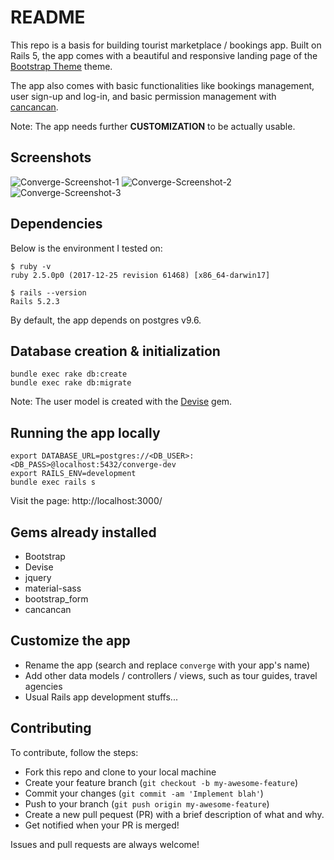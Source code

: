 # README

This repo is a basis for building tourist marketplace /
bookings app. Built on Rails 5, the app comes with a beautiful and
responsive landing page of the [Bootstrap
Theme](https://startbootstrap.com/themes/agency/) theme.

The app also comes with basic
functionalities like bookings management, user sign-up and log-in, and basic permission
management with [cancancan](https://github.com/CanCanCommunity/cancancan).

Note: The app needs further **CUSTOMIZATION** to be actually usable.

## Screenshots
![Converge-Screenshot-1](https://user-images.githubusercontent.com/2715151/52525268-0b117500-2c75-11e9-83a2-3edba78b18fb.png)
![Converge-Screenshot-2](https://user-images.githubusercontent.com/2715151/52525269-0b117500-2c75-11e9-9dff-ed1566ecb3de.png)
![Converge-Screenshot-3](https://user-images.githubusercontent.com/2715151/52525270-0b117500-2c75-11e9-8309-86f31975e02e.png)


## Dependencies

Below is the environment I tested on:

```
$ ruby -v
ruby 2.5.0p0 (2017-12-25 revision 61468) [x86_64-darwin17]

$ rails --version
Rails 5.2.3

```

By default, the app depends on postgres v9.6.

## Database creation & initialization

```
bundle exec rake db:create
bundle exec rake db:migrate
```

Note: The user model is created with the
[Devise](https://github.com/plataformatec/devise) gem.

## Running the app locally


```
export DATABASE_URL=postgres://<DB_USER>:<DB_PASS>@localhost:5432/converge-dev
export RAILS_ENV=development
bundle exec rails s
```

Visit the page: http://localhost:3000/

## Gems already installed

- Bootstrap
- Devise
- jquery
- material-sass
- bootstrap_form
- cancancan

## Customize the app

- Rename the app (search and replace `converge` with your app's name)
- Add other data models / controllers / views, such as tour guides,
  travel agencies
- Usual Rails app development stuffs...

## Contributing

To contribute, follow the steps:

- Fork this repo and clone to your local machine
- Create your feature branch (`git checkout -b my-awesome-feature`)
- Commit your changes (`git commit -am 'Implement blah'`)
- Push to your branch (`git push origin my-awesome-feature`)
- Create a new pull pequest (PR) with a brief description of what and why.
- Get notified when your PR is merged!

Issues and pull requests are always welcome!
